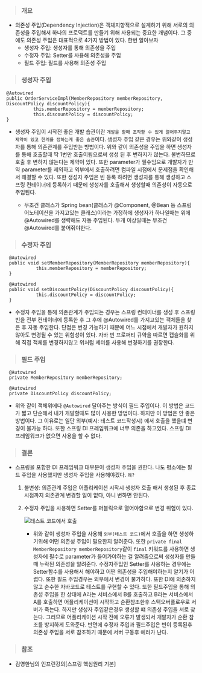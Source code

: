 > ### 개요 
* 의존성 주입(Dependency Injection)은 객체지향적으로 설계하기 위해 서로의 의존성을 주입해서 하나의 프로덕트를 만들기 위해 사용되는 중요한 개념이다. 그 중에도 의존성 주입은 대표적으로 4가지 방법이 있다. 한번 알아보자 
    * 생성자 주입: 생성자를 통해 의존성을 주입
    * 수정자 주입: Setter를 사용해 의존성을 주입
    * 필드 주입: 필드를 사용해 의존성 주입

> ### 생성자 주입
 ```
 @Autowired 
 public OrderServiceImpl(MemberRepository memberRepository, DiscountPolicy discountPolicy){
           this.memberRepository = memberRepository;
           this.discountPolicy = discountPolicy;
}
```
* 생성자 주입이 시작전 좋은 개발 습관이란 `개발을 할때 조작할 수 있게 열어두지말고 제약이 있고 한계를 정하는게 좋은 습관`이다. 생성자 주입 같은 경우는 위와같이 생성자를 통해 의존관계를 주입받는 방법이다. 위와 같이 의존성을 주입을 하면 생성자를 통해 호출할때 딱 1번만 호출이됨으로써 생성 된 후 변하지가 않는다. 불변하므로 호출 후 변하지 않는다는 제약이 있다. 또한 parameter가 필수임으로 개발자가 만약 parameter를 제외하고 외부에서 호출하려면 컴파일 시점에서 문제점을 확인해서 해결할 수 있다. 또한 생성자 주입은 빈 등록 하려면 생성자를 통해 생성하고 스프링 컨테이너에 등록하기 때문에 생성자를 호출해서 생성할때 의존성이 자동으로 주입된다. 

  * 무조건 클래스가 Spring bean(클래스가 @Component, @Bean 등 스프링 어노테이션을 가지고있는 클래스)이라는 가정하에 생성자가 하나일때는 위에 @Autowired를 생략해도 자동 주입된다. 두개 이상일때는 무조건 @Autowired를 붙어줘야한다.

> ### 수정자 주입
```
 @Autowired 
 public void setMemberRepository(MemberRepository memberRepository){
           this.memberRepository = memberRepository;
 }

 @Autowired 
 public void setDiscountPolicy(DiscountPolicy discountPolicy){
           this.discountPolicy = discountPolicy;
 }
```
* 수정자 주입을 통해 의존관계가 주입되는 경우는 스프링 컨테이너를 생성 후 스프링 빈을 전부 컨테이너에 등록한 후 그 후에 @Autowired를 가지고있는 객체들을 찾은 후 자동 주입한다. 단점은 변경 가능하기 때문에 어느 시점에서 개발자가 원하지 않아도 변경될 수 있는 위험성이 있다. 자바 빈 프로퍼티 규약을 따르면 캡슐화를 위해 직접 객체를 변경하지않고 위처럼 세터를 사용해 변경하기를 권장한다. 

> ### 필드 주입
```
 @Autowired 
 private MemberRepository memberRepository;

 @Autowired
 private DiscountPolicy discountPolicy;

```
* 위와 같이 객체위에다 `@Autowired` 달아주는 방식이 필드 주입이다. 이 방법은 코드가 짧고 단순해서 내가 개발할때도 많이 사용한 방법이다. 하지만 이 방법은 안 좋은 방법이다. 그 이유로는 일단 외부(예시: 테스트 코드작성시) 에서 호출을 했을떄 변경이 불가능 하다. 또한 스프링 DI 프레임워크에 너무 의존을 하고있다. 스프링 DI 프레임워크가 없으면 사용을 할 수 없다. 

> ### 결론
* 스프링을 포함한 DI 프레임워크 대부분이 생성자 주입을 권한다. 나도 평소에는 필드 주입을 사용했지만 생성자 주입을 사용해야겠다. `왜?` 
  
  1. 불변성: 의존관계 주입은 어플리케이션 시작시 생성자 호출 해서 생성된 후 종료시점까지 의존관계 변경할 일이 없다, 아니 변하면 안된다. 
  2. 수정자 주입을 사용하면 Setter를 퍼블릭으로 열어야함으로 변경 위험이 있다. 


        ![테스트 코드에서 호출](https://user-images.githubusercontent.com/32498739/170851091-ca709b23-8f34-4d56-9579-2ff68277b104.png)

        * 위와 같이 생성자 주입을 사용해 `외부(테스트 코드)`에서 호출을 하면 생성하기위해 어떤 의존성 주입이 필요한지 알려준다. 또한 `private final MemberRepository memberRepository`같이 `final` 키워드를 사용하면 생성자에 필수로 parameter가 들어가야하는 걸 알려줌으로써 생성자를 만들때 누락된 의존성을 알려준다. 수정자주입인 Setter를 사용하는 경우에는 Setter함수를 사용해서 해야하고 어떤 의존성을 주입해야하는지 알기가 어렵다. 또한 필드 주입경우는 외부에서 변경이 불가하다. 또한 DI에 의존하지 않고 순수한 자바코드로 테스트를 구현할 수 있다. 또한 필드주입을 통해 의존성 주입을 한 상태에 A라는 서비스에서 B를 호출하고 B라는 서비스에서 A를 호출하면 어플리케이션이 시작하고 순환참조한후 스택오버플로우로 서버가 죽는다. 하지만 생성자 주입같은경우 생성할 떄 의존성 주입을 서로 찾는다. 그러므로 어플리케이션 시작 전에 오류가 발생되서 개발자가 순환 참조를 방지하게 도와준다. 반면에 수정자 주입과 필드주입은 빈이 등록된후 의존성 주입을 서로 참조하기 때문에 서버 구동후 에러가 난다.  

> ### 참조
* 김영한님의 인프런강의[스프링 핵심원리 기본]